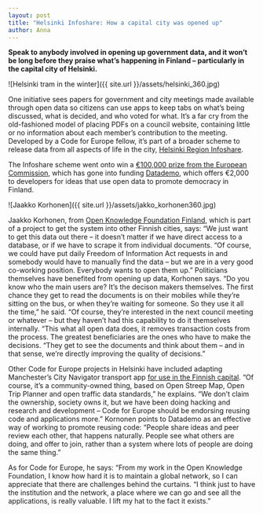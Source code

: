 ```yaml
---
layout: post
title: "Helsinki Infoshare: How a capital city was opened up"
author: Anna
---
```


__Speak to anybody involved in opening up government data, and it won’t be long before they praise what’s happening in Finland – particularly in the capital city of Helsinki.__

![Helsinki tram in the winter]({{ site.url }}/assets/helsinki_360.jpg)

One initiative sees papers for government and city meetings made available through open data so citizens can use apps to keep tabs on what’s being discussed, what is decided, and who voted for what. It’s a far cry from the old-fashioned model of placing PDFs on a council website, containing little or no information about each member’s contribution to the meeting. Developed by a Code for Europe fellow, it’s part of a broader scheme to release data from all aspects of life in the city, [Helsinki Region Infoshare](http://www.hri.fi/en/).

The Infoshare scheme went onto win a [€100,000 prize from the European Commission](http://www.hri.fi/en/news/hri-wins-eus-prize-for-innovation/), which has gone into funding [Datademo](http://datademo.fi/english/), which offers €2,000 to developers for ideas that use open data to promote democracy in Finland.

![Jaakko Korhonen]({{ site.url }}/assets/jakko_korhonen360.jpg)

Jaakko Korhonen, from [Open Knowledge Foundation Finland](http://fi.okfn.org/), which is part of a project to get the system into other Finnish cities, says: “We just want to get this data out there – it doesn’t matter if we have direct access to a database, or if we have to scrape it from individual documents. “Of course, we could have put daily Freedom of Information Act requests in and somebody would have to manually find the data – but we are in a very good co-working position. Everybody wants to open them up.” Politicians themselves have benefited from opening up data, Korhonen  says. “Do you know who the main users are? It’s the decison makers themselves. The first chance they get to read the documents is on their mobiles while they’re sitting on the bus, or when they’re waiting for someone. So they use it all the time,” he said. “Of course, they’re interested in the next council meeting or whatever – but they haven’t had this capability to do it themselves internally. “This what all open data does, it removes transaction costs from the process. The greatest beneficiaries are the ones who have to make the decisions. “They get to see the documents and think about them – and in that sense, we’re directly improving the quality of decisions.”

Other Code for Europe projects in Helsinki have included adapting Manchester’s City Navigator transport app [for use in the Finnish capital](http://dev.hsl.fi/navigator-proto/). “Of course, it’s a community-owned thing, based on Open Streep Map, Open Trip Planner and open traffic data standards,” he explains. “We don’t claim the ownership, society owns it, but we have been doing hacking and research and development – Code for Europe should be endorsing reusing code and applications more.” Kornonen points to Datademo as an effective way of working to promote reusing code: “People share ideas and peer review each other, that happens naturally. People see what others are doing, and offer to join, rather than a system where lots of people are doing the same thing.”

As for Code for Europe, he says: “From my work in the Open Knowledge Foundation, I know how hard it is to maintain a global network, so I can appreciate that there are challenges behind the curtains. “I think just to have the institution and the network, a place where we can go and see all the applications, is really valuable. I lift my hat to the fact it exists.”
